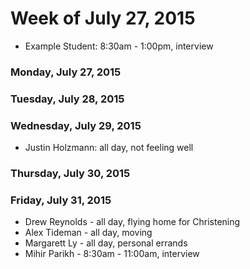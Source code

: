 # Week of July 27, 2015

* Example Student: 8:30am - 1:00pm, interview

### Monday, July 27, 2015

### Tuesday, July 28, 2015

### Wednesday, July 29, 2015
* Justin Holzmann: all day, not feeling well

### Thursday, July 30, 2015

### Friday, July 31, 2015
* Drew Reynolds - all day, flying home for Christening
* Alex Tideman - all day, moving
* Margarett Ly - all day, personal errands
* Mihir Parikh - 8:30am - 11:00am, interview
